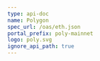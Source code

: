 ```yaml
---
type: api-doc
name: Polygon
spec_url: /oas/eth.json
portal_prefix: poly-mainnet
logo: poly.svg
ignore_api_path: true
---
```


